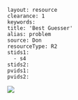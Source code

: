 ````
layout: resource
clearance: 1
keywords:
title: 'Best Guesser'
alias: problem
source: Don
resourceType: R2
stids1: 
  - s4
stids2:
pvids1:
pvids2:

````


![ ](http://3.bp.blogspot.com/-W4gosiFUNSk/T5G8TmIUCjI/AAAAAAAAEc8/5Ai6T-74Pyc/s1600/Picture1.png)
